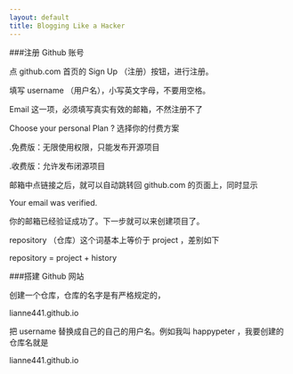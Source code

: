 ```yaml
---
layout: default
title: Blogging Like a Hacker
---
```


###注册 Github 账号

点 github.com 首页的 Sign Up （注册）按钮，进行注册。

填写 username （用户名），小写英文字母，不要用空格。

Email 这一项，必须填写真实有效的邮箱，不然注册不了

Choose your personal Plan ? 选择你的付费方案

.免费版：无限使用权限，只能发布开源项目

.收费版：允许发布闭源项目

邮箱中点链接之后，就可以自动跳转回 github.com 的页面上，同时显示

Your email was verified.

你的邮箱已经验证成功了。下一步就可以来创建项目了。

repository （仓库）这个词基本上等价于 project ，差别如下

repository = project + history

###搭建 Github 网站

创建一个仓库，仓库的名字是有严格规定的，

lianne441.github.io

把 username 替换成自己的自己的用户名。例如我叫 happypeter ，我要创建的仓库名就是

lianne441.github.io
